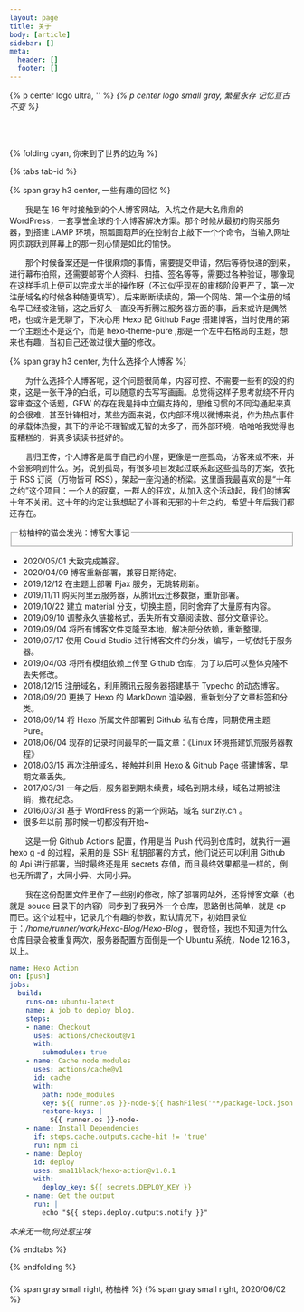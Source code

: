 ```yaml
---
layout: page
title: 关于
body: [article]
sidebar: []
meta:
  header: []
  footer: []
---
```


{% p center logo ultra, '<i class="fal fa-dagger" style="color: #a6d5fa" title="爱我"></i>' %}
*{% p center logo small gray, 繁星永存 记忆亘古不变 %}*

<br>
<br>

{% folding cyan, 你来到了世界的边角 %}

{% tabs tab-id %}

<!-- tab <i class="fal fa-kiss-wink-heart"></i><i style="font-weight: normal;font-style: normal;">&nbsp;关于本站</i> -->

{% span gray h3 center, 一些有趣的回忆 %}

&emsp;&emsp;我是在 16 年时接触到的个人博客网站，入坑之作是大名鼎鼎的 WordPress，一套享誉全球的个人博客解决方案。那个时候从最初的购买服务器，到搭建 LAMP 环境，照瓢画葫芦的在控制台上敲下一个个命令，当输入网址网页跳跃到屏幕上的那一刻心情是如此的愉快。

&emsp;&emsp;那个时候备案还是一件很麻烦的事情，需要提交申请，然后等待快递的到来，进行幕布拍照，还需要邮寄个人资料、扫描、签名等等，需要过各种验证，哪像现在这样手机上便可以完成大半的操作呀（不过似乎现在的审核阶段更严了，第一次注册域名的时候各种随便填写）。后来断断续续的，第一个网站、第一个注册的域名早已经被注销，这之后好久一直没再折腾过服务器方面的事，后来或许是偶然吧，也或许是无聊了，下决心用 Hexo 配 Github Page 搭建博客，当时使用的第一个主题还不是这个，而是 hexo-theme-pure ,那是一个左中右格局的主题，想来也有趣，当初自己还做过很大量的修改。



{% span gray h3 center, 为什么选择个人博客 %}

&emsp;&emsp;为什么选择个人博客呢，这个问题很简单，内容可控、不需要一些有的没的约束，这是一张干净的白纸，可以随意的去写写画画。总觉得这样子思考就绕不开内容审查这个话题，GFW 的存在我是持中立偏支持的，思维习惯的不同沟通起来真的会很难，甚至针锋相对，某些方面来说，仅内部环境以微博来说，作为热点事件的承载体热搜，其下的评论不理智或无智的太多了，而外部环境，哈哈哈我觉得也蛮糟糕的，讲真多读读书挺好的。

&emsp;&emsp;言归正传，个人博客是属于自己的小屋，更像是一座孤岛，访客来或不来，并不会影响到什么。另，说到孤岛，有很多项目发起过联系起这些孤岛的方案，依托于 RSS 订阅（万物皆可 RSS），架起一座沟通的桥梁。这里面我最喜欢的是“十年之约”这个项目：一个人的寂寞，一群人的狂欢，从加入这个活动起，我们的博客十年不关闭。这十年的约定让我想起了小哥和无邪的十年之约，希望十年后我们都还存在。

<div style="display: none">

{% span gray h3 center,关于我 %}

&emsp;&emsp;关于我？不可能的，写是不可能写的，无意泄露的不算，主动暴漏那是不存在滴~

</div>

<!-- endtab -->

<!-- tab <i class="fal fa-kiwi-bird"></i><i style="font-weight: normal;font-style: normal;">&nbsp;博客大事记</i> -->

<div>
    <fieldset class="elem-field field-title">
        <legend>枋柚梓的猫会发光：博客大事记</legend>
    </fieldset>
    <ul class="timeline">
        <li class="timeline-item">
            <div class="timeline-icon timeline-axis">
                <i class="fal fa-bat"></i>
            </div>
            <div class="timeline-content timeline-content-text">
                <div class="timeline-title">2020/05/01 大致完成兼容。</div>
            </div>
        </li>
        <li class="timeline-item">
            <div class="timeline-icon timeline-axis">
                <i class="fal fa-genderless"></i>
            </div>
            <div class="timeline-content timeline-content-text">
                <div class="timeline-title">2020/04/09 博客重新部署，兼容日期待定。</div>
            </div>
        </li>
        <li class="timeline-item">
            <div class="timeline-icon timeline-axis">
                <i class="fal fa-genderless"></i>
            </div>
            <div class="timeline-content timeline-content-text">
                <div class="timeline-title">2019/12/12 在主题上部署 Pjax 服务，无跳转刷新。</div>
            </div>
        </li>
        <li class="timeline-item">
            <div class="timeline-icon timeline-axis">
                <i class="fal fa-genderless"></i>
            </div>
            <div class="timeline-content timeline-content-text">
                <div class="timeline-title">2019/11/11 购买阿里云服务器，从腾讯云迁移数据，重新部署。</div>
            </div>
        </li>
        <li class="timeline-item">
            <div class="timeline-icon timeline-axis">
                <i class="fal fa-genderless"></i>
            </div>
            <div class="timeline-content timeline-content-text">
                <div class="timeline-title">2019/10/22 建立 material 分支，切换主题，同时舍弃了大量原有内容。</div>
            </div>
        </li>
        <li class="timeline-item">
            <div class="timeline-icon timeline-axis">
                <i class="fal fa-genderless"></i>
            </div>
            <div class="timeline-content timeline-content-text">
                <div class="timeline-title">2019/09/10 调整永久链接格式，丢失所有文章阅读数、部分文章评论。</div>
            </div>
        </li>
        <li class="timeline-item">
            <div class="timeline-icon timeline-axis">
                <i class="fal fa-genderless"></i>
            </div>
            <div class="timeline-content timeline-content-text">
                <div class="timeline-title">2019/09/04 将所有博客文件克隆至本地，解决部分依赖，重新整理。</div>
            </div>
        </li>
        <li class="timeline-item">
            <div class="timeline-icon timeline-axis">
                <i class="fal fa-genderless"></i>
            </div>
            <div class="timeline-content timeline-content-text">
                <div class="timeline-title">2019/07/17 使用 Could Studio 进行博客文件的分发，编写，一切依托于服务器。</div>
            </div>
        </li>
        <li class="timeline-item">
            <div class="timeline-icon timeline-axis">
                <i class="fal fa-genderless"></i>
            </div>
            <div class="timeline-content timeline-content-text">
                <div class="timeline-title">2019/04/03 将所有模组依赖上传至 Github 仓库，为了以后可以整体克隆不丢失修改。</div>
            </div>
        </li>
        <li class="timeline-item">
            <div class="timeline-icon timeline-axis">
                <i class="fal fa-genderless"></i>
            </div>
            <div class="timeline-content timeline-content-text">
                <div class="timeline-title">2018/12/15 注册域名，利用腾讯云服务器搭建基于 Typecho 的动态博客。</div>
            </div>
        </li>
        <li class="timeline-item">
            <div class="timeline-icon timeline-axis">
                <i class="fal fa-genderless"></i>
            </div>
            <div class="timeline-content timeline-content-text">
                <div class="timeline-title">2018/09/20 更换了 Hexo 的 MarkDown 渲染器，重新划分了文章标签和分类。</div>
            </div>
        </li>
        <li class="timeline-item">
            <div class="timeline-icon timeline-axis">
                <i class="fal fa-genderless"></i>
            </div>
            <div class="timeline-content timeline-content-text">
                <div class="timeline-title">2018/09/14 将 Hexo 所属文件部署到 Github 私有仓库，同期使用主题 Pure。</div>
            </div>
        </li>
        <li class="timeline-item">
            <div class="timeline-icon timeline-axis">
                <i class="fal fa-genderless"></i>
            </div>
            <div class="timeline-content timeline-content-text">
                <div class="timeline-title">2018/06/04 现存的记录时间最早的一篇文章：《Linux 环境搭建饥荒服务器教程》</div>
            </div>
        </li>
        <li class="timeline-item">
            <div class="timeline-icon timeline-axis">
                <i class="fal fa-genderless"></i>
            </div>
            <div class="timeline-content timeline-content-text">
                <div class="timeline-title">2018/03/15 再次注册域名，接触并利用 Hexo & Github Page 搭建博客，早期文章丢失。</div>
            </div>
        </li>
        <li class="timeline-item">
            <div class="timeline-icon timeline-axis">
                <i class="fal fa-genderless"></i>
            </div>
            <div class="timeline-content timeline-content-text">
                <div class="timeline-title">2017/03/31 一年之后，服务器到期未续费，域名到期未续，域名过期被注销，撒花纪念。</div>
            </div>
        </li>
        <li class="timeline-item">
            <div class="timeline-icon timeline-axis">
                <i class="fal fa-genderless"></i>
            </div>
            <div class="timeline-content timeline-content-text">
                <div class="timeline-title">2016/03/31 基于 WordPress 的第一个网站，域名 <span class="bb_spoiler" title="可惜已经被注销了">sunziy.cn</span> 。</div>
            </div>
        </li>
        <li class="timeline-item">
            <div class="timeline-icon timeline-axis">
                <i class="fal fa-fan fa-spin"></i>
            </div>
            <div class="timeline-content timeline-content-text">
                <div class="timeline-title">很多年以前 那时候一切都没有开始~</div>
            </div>
        </li>
    </ul>
</div>

<!-- endtab -->

<!-- tab <i class="fal fa-code-branch"></i><i style="font-weight: normal;font-style: normal;">&nbsp;自动部署</i> -->

&emsp;&emsp;这是一份 Github Actions 配置，作用是当 Push 代码到仓库时，就执行一遍 hexo g -d 的过程，采用的是 SSH 私钥部署的方式，他们说还可以利用 Github 的 Api 进行部署，当时最终还是用 secrets 存值，而且最终效果都是一样的，倒也无所谓了，大同小异、大同小异。

&emsp;&emsp;我在这份配置文件里作了一些别的修改，除了部署网站外，还将博客文章（也就是 souce 目录下的内容）同步到了我另外一个仓库，思路倒也简单，就是 cp 而已。这个过程中，记录几个有趣的参数，默认情况下，初始目录位于：*/home/runner/work/Hexo-Blog/Hexo-Blog* ，很奇怪，我也不知道为什么仓库目录会被重复两次，服务器配置方面倒是一个 Ubuntu 系统，Node 12.16.3，以上。

```yml
name: Hexo Action
on: [push]
jobs:
  build:
    runs-on: ubuntu-latest
    name: A job to deploy blog.
    steps:
    - name: Checkout
      uses: actions/checkout@v1
      with:
        submodules: true
    - name: Cache node modules
      uses: actions/cache@v1
      id: cache
      with:
        path: node_modules
        key: ${{ runner.os }}-node-${{ hashFiles('**/package-lock.json') }}
        restore-keys: |
          ${{ runner.os }}-node-
    - name: Install Dependencies
      if: steps.cache.outputs.cache-hit != 'true'
      run: npm ci
    - name: Deploy
      id: deploy
      uses: sma11black/hexo-action@v1.0.1
      with:
        deploy_key: ${{ secrets.DEPLOY_KEY }}
    - name: Get the output
      run: |
        echo "${{ steps.deploy.outputs.notify }}"
```

<!-- endtab -->

<!-- tab <i class="fal fa-fingerprint"></i> -->

*本来无一物,何处惹尘埃*

<!-- endtab -->

{% endtabs %}

{% endfolding %}

<div style="margin-top: 20px;"></div>

{% span gray small right, 枋柚梓 %}
{% span gray small right, 2020/06/02 %}

<div style="margin-top: -50px;"></div>